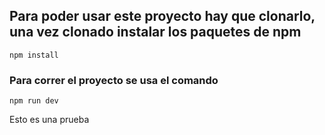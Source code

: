 ## Para poder usar este proyecto hay que clonarlo, una vez clonado instalar los paquetes de npm

```
npm install
```

### Para correr el proyecto se usa el comando

```
npm run dev
```

Esto es una prueba
